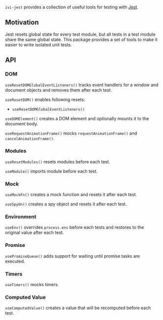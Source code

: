 `ivi-jest` provides a collection of useful tools for testing with [Jest](https://jestjs.io/).

## Motivation

Jest resets global state for every test module, but all tests in a test module share the same global state. This package
provides a set of tools to make it easier to write isolated unit tests.

## API

### DOM

`useResetDOMGlobalEventListeners()` tracks event handlers for a window and document objects and removes them after
each test.

`useResetDOM()` enables following resets:

- `useResetDOMGlobalEventListeners()`

`useDOMElement()` creates a DOM element and optionally mounts it to the document body.

`useRequestAnimationFrame()` mocks `requestAnimationFrame()` and `cancelAnimationFrame()`.

### Modules

`useResetModules()` resets modules before each test.

`useModule()` imports module before each test.

### Mock

`useMockFn()` creates a mock function and resets it after each test.

`useSpyOn()` creates a spy object and resets it after each test.

### Environment

`useEnv()` overrides `process.env` before each tests and restores to the original value after each test.

### Promise

`usePromiseQueue()` adds support for waiting until promise tasks are executed.

### Timers

`useTimers()` mocks timers.

### Computed Value

`useComputedValue()` creates a value that will be recomputed before each test.
